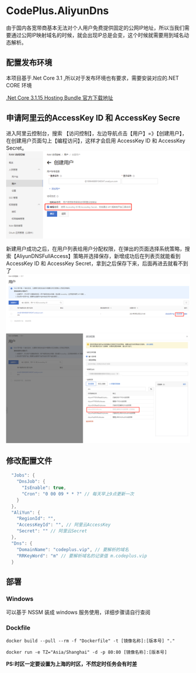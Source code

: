 # CodePlus.AliyunDns

由于国内各宽带商基本无法对个人用户免费提供固定的公网IP地址，所以当我们需要通过公网IP映射域名的时候，就会出现IP总是会变，这个时候就需要用到域名动态解析。

## 配置发布环境
本项目基于.Net Core 3.1 ,所以对于发布环境也有要求，需要安装对应的.NET CORE 环境

[.Net Core 3.1.15 Hosting Bundle 官方下载地址](https://download.visualstudio.microsoft.com/download/pr/c8eabe25-bb2b-4089-992e-48198ff72ad8/a55a5313bfb65ac9bd2e5069dd4de5bc/dotnet-hosting-3.1.15-win.exe)

## 申请阿里云的AccessKey ID 和 AccessKey Secre
进入阿里云控制台，搜索 【访问控制】，左边导航点击【用户】=》【创建用户】，在创建用户页面勾上【编程访问】，这样才会启用 AccessKey ID 和 AccessKey Secret。
![演示图片](docs/1.png)

新建用户成功之后，在用户列表给用户分配权限，在弹出的页面选择系统策略，搜索【AliyunDNSFullAccess】策略并选择保存，新增成功后在列表页就能看到AccessKey ID 和 AccessKey Secret，拿到之后保存下来，后面再进去就看不到了
![演示图片](docs/2.png)
![演示图片](docs/3.png)

## 修改配置文件
```csharp
  "Jobs": {
    "DnsJob": {
      "IsEnable": true,
      "Cron": "0 00 09 * * ?" // 每天早上9点更新一次
    }
  },
  "AliYun": {
    "RegionId": "",
    "AccessKeyId": "", // 阿里云AccessKey
    "Secret": "" // 阿里云Secret
  },
  "Dns": {
    "DomainName": "codeplus.vip", // 要解析的域名
    "RRKeyWord": "m" // 要解析域名的记录值 m.codeplus.vip
  }
```
## 部署
### Windows
可以基于 NSSM 装成 windows 服务使用，详细步骤请自行查阅
### Dockfile
```
docker build --pull --rm -f "Dockerfile" -t [镜像名称]:[版本号] "." 
```
```
docker run -e TZ="Asia/Shanghai" -d -p 80:80 [镜像名称]:[版本号]
```
**PS:时区一定要设置为上海的时区，不然定时任务会有时差**
